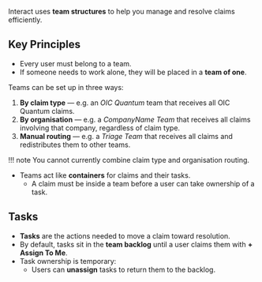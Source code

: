 Interact uses **team structures** to help you manage and resolve claims efficiently.

## Key Principles

- Every user must belong to a team.  
- If someone needs to work alone, they will be placed in a **team of one**.  

Teams can be set up in three ways:

  1. **By claim type** — e.g. an *OIC Quantum* team that receives all OIC Quantum claims.  
  2. **By organisation** — e.g. a *CompanyName Team* that receives all claims involving that company, regardless of claim type.  
  3. **Manual routing** — e.g. a *Triage Team* that receives all claims and redistributes them to other teams.  

!!! note
    You cannot currently combine claim type and organisation routing.

- Teams act like **containers** for claims and their tasks.  
  - A claim must be inside a team before a user can take ownership of a task.  

## Tasks

- **Tasks** are the actions needed to move a claim toward resolution.  
- By default, tasks sit in the **team backlog** until a user claims them with **+ Assign To Me**.  
- Task ownership is temporary:  
  - Users can **unassign** tasks to return them to the backlog.  